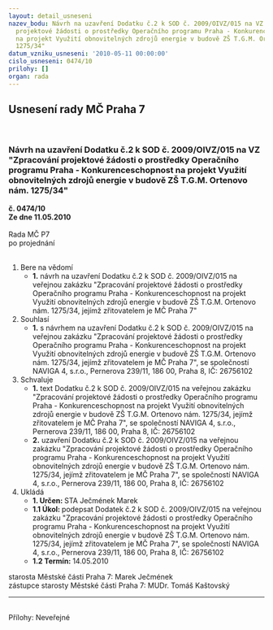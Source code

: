 ```yaml
---
layout: detail_usneseni
nazev_bodu: Návrh na uzavření Dodatku č.2 k SOD č. 2009/OIVZ/015 na VZ "Zpracování
  projektové žádosti o prostředky Operačního programu Praha - Konkurenceschopnost
  na projekt Využití obnovitelných zdrojů energie v budově ZŠ T.G.M. Ortenovo nám.
  1275/34"
datum_vzniku_usneseni: '2010-05-11 00:00:00'
cislo_usneseni: 0474/10
prilohy: []
organ: rada
---
```

<div id="ucUsn_pList" class="usn">
	<span><h2>Usnesení rady MČ Praha 7 </h2>
<br></span><div class="standBody">
<span><h3>Návrh na uzavření Dodatku č.2 k SOD č. 2009/OIVZ/015 na VZ "Zpracování projektové žádosti o prostředky Operačního programu Praha - Konkurenceschopnost na projekt Využití obnovitelných zdrojů energie v budově ZŠ T.G.M. Ortenovo nám. 1275/34"</h3></span><div class="center">
		<strong>č. 0474/10</strong><br>
	</div>
<div class="center">
		<strong>Ze dne 11.05.2010</strong><br><br>
	</div>Rada MČ P7<br> po projednání<br><br><ol>
<li>Bere na vědomí<ul><li>
<strong>1.</strong> návrh na uzavření Dodatku č.2 k SOD č. 2009/OIVZ/015 na veřejnou zakázku "Zpracování projektové žádosti o prostředky Operačního programu Praha - Konkurenceschopnost na projekt Využití obnovitelných zdrojů energie v budově ZŠ T.G.M. Ortenovo nám. 1275/34, jejímž zřitovatelem je MČ Praha 7"</li></ul>
</li>
<li>Souhlasí<ul><li>
<strong>1.</strong> s návrhem na uzavření Dodatku č.2 k SOD č. 2009/OIVZ/015 na veřejnou zakázku "Zpracování projektové žádosti o prostředky Operačního programu Praha - Konkurenceschopnost na projekt Využití obnovitelných zdrojů energie v budově ZŠ T.G.M. Ortenovo nám. 1275/34, jejímž zřitovatelem je MČ Praha 7", se společností NAVIGA 4, s.r.o., Pernerova 239/11, 186 00, Praha 8, IČ: 26756102</li></ul>
</li>
<li>Schvaluje<ul>
<li>
<strong>1.</strong> text Dodatku č.2 k SOD č. 2009/OIVZ/015 na veřejnou zakázku "Zpracování projektové žádosti o prostředky Operačního programu Praha - Konkurenceschopnost na projekt Využití obnovitelných zdrojů energie v budově ZŠ T.G.M. Ortenovo nám. 1275/34, jejímž zřitovatelem je MČ Praha 7", se společností NAVIGA 4, s.r.o., Pernerova 239/11, 186 00, Praha 8, IČ: 26756102</li>
<li>
<strong>2.</strong> uzavření Dodatku č.2 k SOD č. 2009/OIVZ/015 na veřejnou zakázku "Zpracování projektové žádosti o prostředky Operačního programu Praha - Konkurenceschopnost na projekt Využití obnovitelných zdrojů energie v budově ZŠ T.G.M. Ortenovo nám. 1275/34, jejímž zřitovatelem je MČ Praha 7", se společností NAVIGA 4, s.r.o., Pernerova 239/11, 186 00, Praha 8, IČ: 26756102</li>
</ul>
</li>
<li>Ukládá<ul>
<li>
<strong>1. Určen: </strong>STA Ječmének Marek</li>
<li>
<strong>1.1 Úkol: </strong>podepsat Dodatek č.2 k SOD č. 2009/OIVZ/015 na veřejnou zakázku "Zpracování projektové žádosti o prostředky Operačního programu Praha - Konkurenceschopnost na projekt Využití obnovitelných zdrojů energie v budově ZŠ T.G.M. Ortenovo nám. 1275/34, jejímž zřitovatelem je MČ Praha 7", se společností NAVIGA 4, s.r.o., Pernerova 239/11, 186 00, Praha 8, IČ: 26756102</li>
<li>
<strong>1.2 Termín: </strong>14.05.2010</li>
</ul>
</li>
</ol>starosta Městské části Praha 7: Marek Ječmének<br>zástupce starosty Městské části Praha 7: MUDr. Tomáš Kaštovský <hr>
<br>Přílohy: Neveřejné</div>
</div>